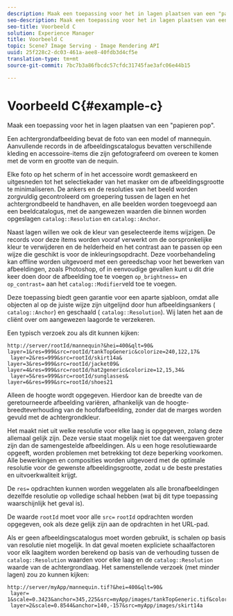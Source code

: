 ```yaml
---
description: Maak een toepassing voor het in lagen plaatsen van een "papieren pop".
seo-description: Maak een toepassing voor het in lagen plaatsen van een "papieren pop".
seo-title: Voorbeeld C
solution: Experience Manager
title: Voorbeeld C
topic: Scene7 Image Serving - Image Rendering API
uuid: 25f228c2-dc03-461a-aee8-40fdb3d4cf5e
translation-type: tm+mt
source-git-commit: 7bc7b3a86fbcdc57cfdc31745fae3afc06e44b15

---
```



# Voorbeeld C{#example-c}

Maak een toepassing voor het in lagen plaatsen van een &quot;papieren pop&quot;.

Een achtergrondafbeelding bevat de foto van een model of mannequin. Aanvullende records in de afbeeldingscatalogus bevatten verschillende kleding en accessoire-items die zijn gefotografeerd om overeen te komen met de vorm en grootte van de nequin.

Elke foto op het scherm of in het accessoire wordt gemaskeerd en uitgesneden tot het selectiekader van het masker om de afbeeldingsgrootte te minimaliseren. De ankers en de resoluties van het beeld worden zorgvuldig gecontroleerd om groepering tussen de lagen en het achtergrondbeeld te handhaven, en alle beelden worden toegevoegd aan een beeldcatalogus, met de aangewezen waarden die binnen worden opgeslagen `catalog::Resolution` en `catalog::Anchor`.

Naast lagen willen we ook de kleur van geselecteerde items wijzigen. De records voor deze items worden vooraf verwerkt om de oorspronkelijke kleur te verwijderen en de helderheid en het contrast aan te passen op een wijze die geschikt is voor de inkleuringsopdracht. Deze voorbehandeling kan offline worden uitgevoerd met een gereedschap voor het bewerken van afbeeldingen, zoals Photoshop, of in eenvoudige gevallen kunt u dit drie keer doen door de afbeelding toe te voegen `op_brightness=` en `op_contrast=` aan het `catalog::Modifier`veld toe te voegen.

Deze toepassing biedt geen garantie voor een aparte sjabloon, omdat alle objecten al op de juiste wijze zijn uitgelijnd door hun afbeeldingsankers ( `catalog::Anchor`) en geschaald ( `catalog::Resolution`). Wij laten het aan de cliënt over om aangewezen laagorde te verzekeren.

Een typisch verzoek zou als dit kunnen kijken:

```
http://server/rootId/mannequin?&hei=400&qlt=90&
layer=1&res=999&src=rootId/tankTopGeneric&colorize=240,122,17&
 layer=2&res=999&src=rootId/skirt14a&
layer=3&res=999&src=rootId/jacket09&
layer=4&res=999&src=rootId/hat2generic&colorize=12,15,34&
 layer=5&res=999&src=rootId/sunglasses&
layer=6&res=999&src=rootId/shoes21
```

Alleen de hoogte wordt opgegeven. Hierdoor kan de breedte van de geretourneerde afbeelding variëren, afhankelijk van de hoogte-breedteverhouding van de hoofdafbeelding, zonder dat de marges worden gevuld met de achtergrondkleur.

Het maakt niet uit welke resolutie voor elke laag is opgegeven, zolang deze allemaal gelijk zijn. Deze versie staat mogelijk niet toe dat weergaven groter zijn dan de samengestelde afbeeldingen. Als u een hoge resolutiewaarde opgeeft, worden problemen met betrekking tot deze beperking voorkomen. Alle bewerkingen en composities worden uitgevoerd met de optimale resolutie voor de gewenste afbeeldingsgrootte, zodat u de beste prestaties en uitvoerkwaliteit krijgt.

De `res=` opdrachten kunnen worden weggelaten als alle bronafbeeldingen dezelfde resolutie op volledige schaal hebben (wat bij dit type toepassing waarschijnlijk het geval is).

De waarde `rootId` moet voor alle `src=` `rootId` opdrachten worden opgegeven, ook als deze gelijk zijn aan de opdrachten in het URL-pad.

Als er geen afbeeldingscatalogus moet worden gebruikt, is schalen op basis van resolutie niet mogelijk. In dat geval moeten expliciete schaalfactoren voor elk laagitem worden berekend op basis van de verhouding tussen de `catalog::Resolution` waarden voor elke laag en de `catalog::Resolution` waarde van de achtergrondlaag. Het samenstellende verzoek (met minder lagen) zou zo kunnen kijken:

```
http://server/myApp/mannequin.tif?&hei=400&qlt=90&
 layer= 1&scale=0.3423&anchor=345,225&src=myApp/images/tankTopGeneric.tif&colorize=240,122,17&
 layer=2&scale=0.8544&anchor=140,-157&src=myApp/images/skirt14a
```

